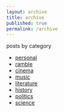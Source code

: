 ```yaml
---
layout: archive
title: archive
published: true
permalink: /archive
---
```

posts by category 
- <a href="archive/personal">personal</a> 
- <a href="archive/ramble">ramble</a>
- <a href="archive/cinema">cinema</a>  
- <a href="archive/music">music</a>  
- <a href="archive/literature">literature</a>
- <a href="archive/history">history</a> 
- <a href="archive/politics">politics</a>
- <a href="archive/science">science</a>